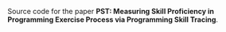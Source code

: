 Source code for the paper **PST: Measuring Skill Proficiency in Programming Exercise Process via Programming Skill Tracing**.
